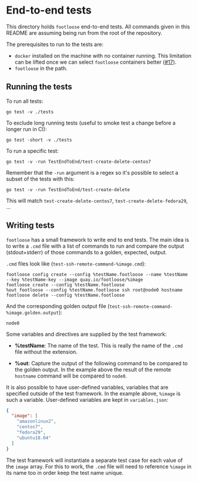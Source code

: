 # End-to-end tests

This directory holds `footloose` end-to-end tests. All commands given in this
README are assuming being run from the root of the repository.

The prerequisites to run to the tests are:

- `docker` installed on the machine with no container running. This
limitation can be lifted once we can select `footloose` containers better
([#17][issue-17]).
- `footloose` in the path.

[issue-17]: https://github.com/weaveworks/footloose/issues/17

## Running the tests

To run all tests:

```console
go test -v ./tests
```

To exclude long running tests (useful to smoke test a change before a longer
run in CI):

```console
go test -short -v ./tests
```

To run a specific test:

```console
go test -v -run TestEndToEnd/test-create-delete-centos7
```

Remember that the `-run` argument is a regex so it's possible to select a
subset of the tests with this:

```console
go test -v -run TestEndToEnd/test-create-delete
```

This will match `test-create-delete-centos7`, `test-create-delete-fedora29`,
...

## Writing tests

`footloose` has a small framework to write end to end tests. The main idea is
to write a `.cmd` file with a list of commands to run and compare the output
(stdout+stderr) of those commands to a golden, expected, output.

`.cmd` files look like (`test-ssh-remote-command-%image.cmd`):

```shell
footloose config create --config %testName.footloose --name %testName --key %testName-key --image quay.io/footloose/%image
footloose create --config %testName.footloose
%out footloose --config %testName.footloose ssh root@node0 hostname
footloose delete --config %testName.footloose
```

And the corresponding golden output file (`test-ssh-remote-command-%image.golden.output`):

```shell
node0
```

Some variables and directives are supplied by the test framework:

- **%testName**: The name of the test. This is really the name of the `.cmd`
file without the extension.

- **%out**: Capture the output of the following command to be compared to the
golden output. In the example above the result of the remote `hostname`
command will be compared to `node0`.

It is also possible to have user-defined variables, variables that are
specified outside of the test framework. In the example above, `%image` is
such a variable. User-defined variables are kept in `variables.json`:


```json
{
  "image": [
    "amazonlinux2",
    "centos7",
    "fedora29",
    "ubuntu18.04"
  ]
}
```

The test framework will instantiate a separate test case for each value of
the `image` array. For this to work, the `.cmd` file will need to reference
`%image` in its name too in order keep the test name unique.
